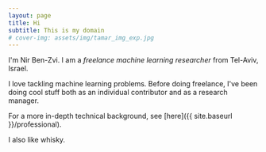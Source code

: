 ```yaml
---
layout: page
title: Hi
subtitle: This is my domain
# cover-img: assets/img/tamar_img_exp.jpg
---
```


I'm Nir Ben-Zvi. I am a *freelance machine learning researcher* from Tel-Aviv, Israel.

I love tackling machine learning problems. Before doing freelance, I've been doing cool stuff both as an individual contributor and as a research manager.

For a more in-depth technical background, see [here]({{ site.baseurl }}/professional).


I also like whisky.